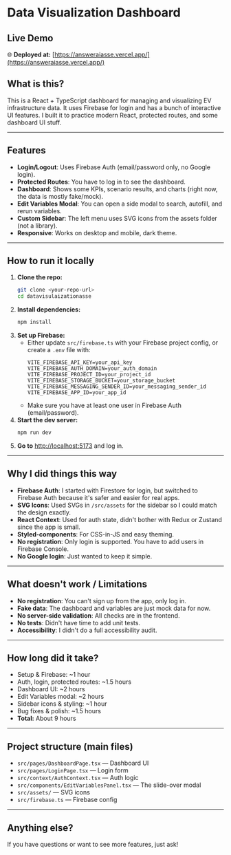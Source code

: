 # Data Visualization Dashboard

## Live Demo
🌐 **Deployed at:** [https://answeraiasse.vercel.app/](https://answeraiasse.vercel.app/)

## What is this?
This is a React + TypeScript dashboard for managing and visualizing EV infrastructure data. It uses Firebase for login and has a bunch of interactive UI features. I built it to practice modern React, protected routes, and some dashboard UI stuff.

---

## Features
- **Login/Logout**: Uses Firebase Auth (email/password only, no Google login).
- **Protected Routes**: You have to log in to see the dashboard.
- **Dashboard**: Shows some KPIs, scenario results, and charts (right now, the data is mostly fake/mock).
- **Edit Variables Modal**: You can open a side modal to search, autofill, and rerun variables.
- **Custom Sidebar**: The left menu uses SVG icons from the assets folder (not a library).
- **Responsive**: Works on desktop and mobile, dark theme.

---

## How to run it locally

1. **Clone the repo:**
   ```bash
   git clone <your-repo-url>
   cd datavisulaizationasse
   ```
2. **Install dependencies:**
   ```bash
   npm install
   ```
3. **Set up Firebase:**
   - Either update `src/firebase.ts` with your Firebase project config, or create a `.env` file with:
     ```
     VITE_FIREBASE_API_KEY=your_api_key
     VITE_FIREBASE_AUTH_DOMAIN=your_auth_domain
     VITE_FIREBASE_PROJECT_ID=your_project_id
     VITE_FIREBASE_STORAGE_BUCKET=your_storage_bucket
     VITE_FIREBASE_MESSAGING_SENDER_ID=your_messaging_sender_id
     VITE_FIREBASE_APP_ID=your_app_id
     ```
   - Make sure you have at least one user in Firebase Auth (email/password).
4. **Start the dev server:**
   ```bash
   npm run dev
   ```
5. **Go to** [http://localhost:5173](http://localhost:5173) and log in.

---

## Why I did things this way
- **Firebase Auth**: I started with Firestore for login, but switched to Firebase Auth because it's safer and easier for real apps.
- **SVG Icons**: Used SVGs in `/src/assets` for the sidebar so I could match the design exactly.
- **React Context**: Used for auth state, didn't bother with Redux or Zustand since the app is small.
- **Styled-components**: For CSS-in-JS and easy theming.
- **No registration**: Only login is supported. You have to add users in Firebase Console.
- **No Google login**: Just wanted to keep it simple.

---

## What doesn't work / Limitations
- **No registration**: You can't sign up from the app, only log in.
- **Fake data**: The dashboard and variables are just mock data for now.
- **No server-side validation**: All checks are in the frontend.
- **No tests**: Didn't have time to add unit tests.
- **Accessibility**: I didn't do a full accessibility audit.

---

## How long did it take?
- Setup & Firebase: ~1 hour
- Auth, login, protected routes: ~1.5 hours
- Dashboard UI: ~2 hours
- Edit Variables modal: ~2 hours
- Sidebar icons & styling: ~1 hour
- Bug fixes & polish: ~1.5 hours
- **Total:** About 9 hours

---

## Project structure (main files)
- `src/pages/DashboardPage.tsx` — Dashboard UI
- `src/pages/LoginPage.tsx` — Login form
- `src/context/AuthContext.tsx` — Auth logic
- `src/components/EditVariablesPanel.tsx` — The slide-over modal
- `src/assets/` — SVG icons
- `src/firebase.ts` — Firebase config

---

## Anything else?
If you have questions or want to see more features, just ask!
